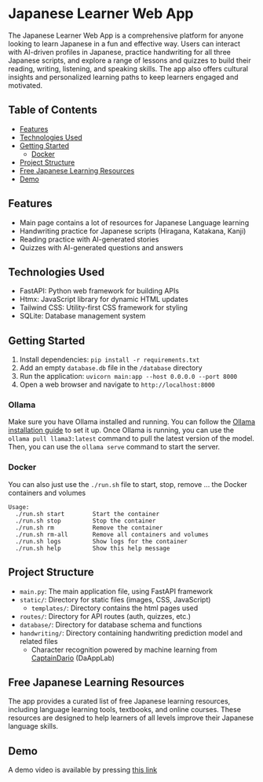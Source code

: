 # Japanese Learner Web App

The Japanese Learner Web App is a comprehensive platform for anyone looking to learn Japanese in a fun and effective way. Users can interact with AI-driven profiles in Japanese, practice handwriting for all three Japanese scripts, and explore a range of lessons and quizzes to build their reading, writing, listening, and speaking skills. The app also offers cultural insights and personalized learning paths to keep learners engaged and motivated.

## Table of Contents

- [Features](#features)
- [Technologies Used](#technologies-used)
- [Getting Started](#getting-started)
  - [Docker](#docker)
- [Project Structure](#project-structure)
- [Free Japanese Learning Resources](#free-japanese-learning-resources)
- [Demo](#demo)

## Features

- Main page contains a lot of resources for Japanese Language learning
- Handwriting practice for Japanese scripts (Hiragana, Katakana, Kanji)
- Reading practice with AI-generated stories
- Quizzes with AI-generated questions and answers

## Technologies Used

- FastAPI: Python web framework for building APIs
- Htmx: JavaScript library for dynamic HTML updates
- Tailwind CSS: Utility-first CSS framework for styling
- SQLite: Database management system

## Getting Started

1. Install dependencies: `pip install -r requirements.txt`
2. Add an empty `database.db` file in the `/database` directory
3. Run the application: `uvicorn main:app --host 0.0.0.0 --port 8000`
4. Open a web browser and navigate to `http://localhost:8000`

### Ollama

Make sure you have Ollama installed and running. You can follow the [Ollama installation guide](https://ollama.com/docs/installation) to set it up. Once Ollama is running, you can use the `ollama pull llama3:latest` command to pull the latest version of the model. Then, you can use the `ollama serve` command to start the server.

### Docker

You can also just use the `./run.sh` file to start, stop, remove ... the Docker containers and volumes

```plaintext
Usage:
  ./run.sh start        Start the container
  ./run.sh stop         Stop the container
  ./run.sh rm           Remove the container
  ./run.sh rm-all       Remove all containers and volumes
  ./run.sh logs         Show logs for the container
  ./run.sh help         Show this help message
```

## Project Structure

- `main.py`: The main application file, using FastAPI framework
- `static/`: Directory for static files (images, CSS, JavaScript)
  - `templates/`: Directory contains the html pages used
- `routes/`: Directory for API routes (auth, quizzes, etc.)
- `database/`: Directory for database schema and functions
- `handwriting/`: Directory containing handwriting prediction model and related files
  - Character recognition powered by machine learning from [CaptainDario](https://github.com/CaptainDario/DaKanji-Single-Kanji-Recognition/tree/master) (DaAppLab)


## Free Japanese Learning Resources

The app provides a curated list of free Japanese learning resources, including language learning tools, textbooks, and online courses. These resources are designed to help learners of all levels improve their Japanese language skills.

## Demo

A demo video is available by pressing [this link](https://youtu.be/BiyRJrmX5kI)
